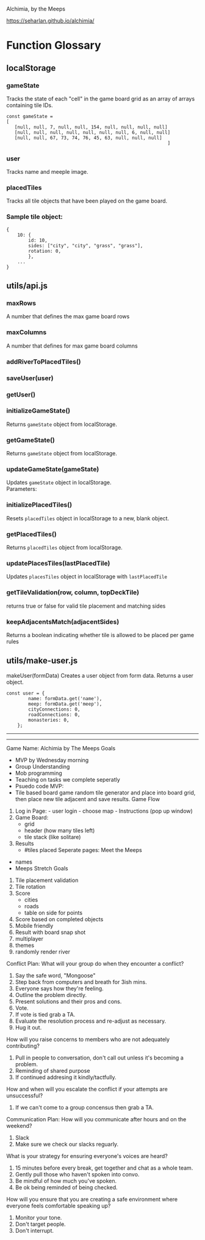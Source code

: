 Alchimia, by the Meeps

https://seharlan.github.io/alchimia/

# Function Glossary

## localStorage

### gameState
Tracks the state of each "cell" in the game board grid as an array of arrays containing tile IDs.
```
const gameState = 
[
   [null, null, 7, null, null, 154, null, null, null, null]
   [null, null, null, null, null, null, null, 6, null, null]
   [null, null, 67, 73, 74, 76, 45, 63, null, null, null]
                                                           ]
```
### user 
Tracks name and meeple image.

### placedTiles
Tracks all tile objects that have been played on the game board. 

### Sample tile object:
```
{
    10: { 
        id: 10, 
        sides: ["city", "city", "grass", "grass"], 
        rotation: 0,
        }, 
    ...
}
```

## utils/api.js

### maxRows
A number that defines the max game board rows

### maxColumns
A number that defines for max game board columns

### addRiverToPlacedTiles()

### saveUser(user)

### getUser()

### initializeGameState()
Returns `gameState` object from localStorage.

### getGameState()
Returns `gameState` object from localStorage.

### updateGameState(gameState)
Updates `gameState` object in localStorage.<br>
Parameters: 

### initializePlacedTiles()
Resets `placedTiles` object in localStorage to a new, blank object.

### getPlacedTiles()
Returns `placedTiles` object from localStorage.

### updatePlacesTiles(lastPlacedTile)
Updates `placesTiles` object in localStorage with `lastPlacedTile` 

### getTileValidation(row, column, topDeckTile)
returns true or false for valid tile placement and matching sides

### keepAdjacentsMatch(adjacentSides)
Returns a boolean indicating whether tile is allowed to be placed per game rules
 


## utils/make-user.js
makeUser(formData)
Creates a user object from form data.
Returns a user object.
```
const user = {
        name: formData.get('name'),
        meep: formData.get('meep'), 
        cityConnections: 0,
        roadConnections: 0, 
        monasteries: 0,
    };
```
***
***


Game Name: Alchimia
    by The Meeps
Goals
- MVP by Wednesday morning
- Group Understanding
- Mob programming
- Teaching on tasks we complete seperatly
- Psuedo code
MVP:
- Tile based board game random tile generator
and place into board grid, then place new
tile adjacent and save results.
Game Flow
1.   Log in Page:
    - user login
    - choose map
    - Instructions (pop up window)
2.  Game Board:
    - grid
    - header (how many tiles left)
    - tile stack (like solitare)
3.  Results
    - #tiles placed
Seperate pages:
Meet the Meeps
- names
- Meeps
Stretch Goals
1. Tile placement validation
2. Tile rotation
3. Score
    - cities
    - roads
    - table on side for points
4. Score based on completed objects
5. Mobile friendly
6. Result with board snap shot
7. multiplayer
8. themes
9. randomly render river


Conflict Plan:
What will your group do when they encounter a conflict?
1. Say the safe word, "Mongoose"
2. Step back from computers and breath for 3ish mins.
3. Everyone says how they're feeling. 
4. Outline the problem directly.
5. Present solutions and their pros and cons.
6. Vote.
7. If vote is tied grab a TA.
8. Evaluate the resolution process and re-adjust as necessary.
9. Hug it out.

How will you raise concerns to members who are not adequately contributing?
1. Pull in people to conversation, don't call out unless it's becoming a problem.
1. Reminding of shared purpose
1. If continued addresing it kindly/tactfully.

How and when will you escalate the conflict if your attempts are unsuccessful?
1. If we can't come to a group concensus then grab a TA.



Communication Plan:
How will you communicate after hours and on the weekend?
1. Slack
2. Make sure we check our slacks reguarly.

What is your strategy for ensuring everyone's voices are heard?
1. 15 minutes before every break, get together and chat as a whole team.
1. Gently pull those who haven't spoken into convo.
1. Be mindful of how much you've spoken.
1. Be ok being reminded of being checked.

How will you ensure that you are creating a safe environment where everyone feels comfortable speaking up?
1. Monitor your tone.
1. Don't target people. 
1. Don't interrupt. 
